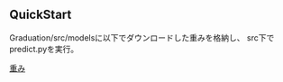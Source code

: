 ## QuickStart
Graduation/src/modelsに以下でダウンロードした重みを格納し、
src下でpredict.pyを実行。

[重み](https://dic-graduation.s3-ap-northeast-1.amazonaws.com/model_final.h5)

